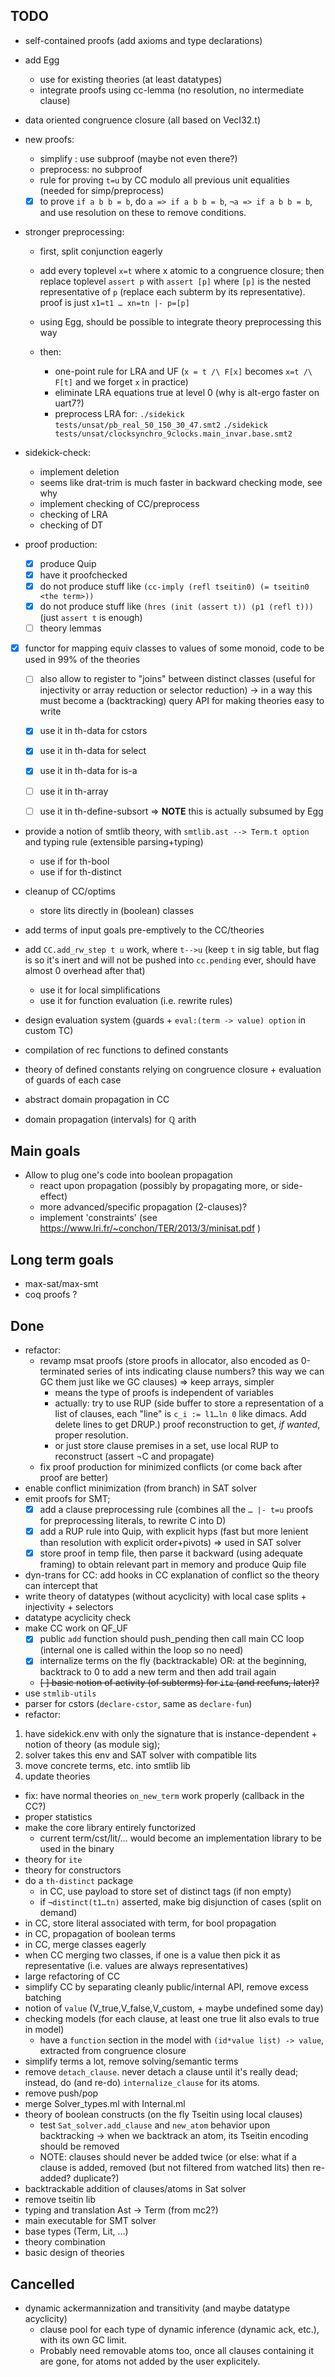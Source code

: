 
## TODO

- self-contained proofs (add axioms and type declarations)

- add Egg
  * use for existing theories (at least datatypes)
  * integrate proofs using cc-lemma (no resolution, no intermediate clause)

- data oriented congruence closure (all based on VecI32.t)

- new proofs:
  * simplify : use subproof (maybe not even there?)
  * preprocess: no subproof
  * rule for proving `t=u` by CC modulo all previous unit equalities (needed
    for simp/preprocess)
  * [x] to prove `if a b b = b`, do `a => if a b b = b`,
    `¬a => if a b b = b`, and use resolution on these to remove conditions.

- stronger preprocessing:
  * first, split conjunction eagerly
  * add every toplevel `x=t` where x atomic to a congruence closure;
    then replace toplevel `assert p` with `assert [p]` where `[p]` is
    the nested representative of `p` (replace each subterm by its representative).
    proof is just `x1=t1 … xn=tn |- p=[p]`
  * using Egg, should be possible to integrate theory preprocessing this way

  * then:
    - one-point rule for LRA and UF (`x = t /\ F[x]` becomes `x=t /\ F[t]` and
      we forget `x` in practice)
    - eliminate LRA equations true at level 0  (why is alt-ergo faster on uart7?)
    - preprocess LRA for:
      `./sidekick tests/unsat/pb_real_50_150_30_47.smt2`
      `./sidekick tests/unsat/clocksynchro_9clocks.main_invar.base.smt2`

- sidekick-check:
  * implement deletion
  * seems like drat-trim is much faster in backward checking mode, see why
  * implement checking of CC/preprocess
  * checking of LRA
  * checking of DT

- proof production:
  * [x] produce Quip
  * [x] have it proofchecked
  * [x] do not produce stuff like `(cc-imply (refl tseitin0) (= tseitin0 <the term>))`
  * [x] do not produce stuff like `(hres (init (assert t)) (p1 (refl t)))`
        (just `assert t` is enough)
  * [ ] theory lemmas

- [x] functor for mapping equiv classes to values of some monoid, code to be
  used in 99% of the theories
  * [ ] also allow to register to "joins" between distinct classes
    (useful for injectivity or array reduction or selector reduction)
    → in a way this must become a (backtracking) query API for making theories
      easy to write
  * [x] use it in th-data for cstors
  * [x] use it in th-data for select
  * [x] use it in th-data for is-a
  * [ ] use it in th-array
  * [ ] use it in th-define-subsort
  ⇒ **NOTE** this is actually subsumed by Egg


- provide a notion of smtlib theory, with `smtlib.ast --> Term.t option`
  and typing rule (extensible parsing+typing)
  * use if for th-bool
  * use if for th-distinct

- cleanup of CC/optims
  * store lits directly in (boolean) classes

- add terms of input goals pre-emptively to the CC/theories

- add `CC.add_rw_step t u` work, where `t-->u`
  (keep `t` in sig table, but flag is so it's inert and will not
   be pushed into `cc.pending` ever, should have almost 0 overhead after that)
  * use it for local simplifications
  * use it for function evaluation (i.e. rewrite rules)

- design evaluation system (guards + `eval:(term -> value) option` in custom TC)
- compilation of rec functions to defined constants
- theory of defined constants relying on congruence closure + evaluation
  of guards of each case

- abstract domain propagation in CC
- domain propagation (intervals) for ℚ arith

## Main goals

- Allow to plug one's code into boolean propagation
    * react upon propagation (possibly by propagating more, or side-effect)
    * more advanced/specific propagation (2-clauses)?
    * implement 'constraints' (see https://www.lri.fr/~conchon/TER/2013/3/minisat.pdf )

## Long term goals

- max-sat/max-smt
- coq proofs ?

## Done

- refactor:
  * revamp msat proofs
    (store proofs in allocator, also encoded as 0-terminated series of ints
     indicating clause numbers?
     this way we can GC them just like we GC clauses)
      ⇒ keep arrays, simpler
    + means the type of proofs is independent of variables
    + actually: try to use RUP (side buffer to store a representation of
      a list of clauses, each "line" is `c_i := l1…ln 0` like dimacs.
      Add delete lines to get DRUP.)
      proof reconstruction to get, _if wanted_, proper resolution.
    + or just store clause premises in a set, use local RUP to reconstruct
      (assert ¬C and propagate)
  * fix proof production for minimized conflicts (or come back after proof are better)
- enable conflict minimization (from branch) in SAT solver
- emit proofs for SMT;
  * [x] add a clause preprocessing rule
    (combines all the `… |- t=u`
    proofs for preprocessing literals, to rewrite C into D)
  * [x] add a RUP rule into Quip, with explicit hyps (fast but more lenient
    than resolution with explicit order+pivots) ⇒ used in SAT solver
  * [x] store proof in temp file, then parse it backward (using adequate framing)
    to obtain relevant part in memory and produce Quip file
- dyn-trans for CC: add hooks in CC explanation of conflict
  so the theory can intercept that
- write theory of datatypes (without acyclicity) with local case splits + injectivity + selectors
- datatype acyclicity check
- make CC work on QF_UF
  * [x] public `add` function should push_pending then call main CC loop
    (internal one is called within the loop so no need)
  * [x] internalize terms on the fly (backtrackable) OR: at the beginning, backtrack to 0 to add a new term and then add trail again
  * ~~[ ] basic notion of activity (of subterms) for `ite` (and recfuns, later)?~~
- use `stmlib-utils`
- parser for cstors  (`declare-cstor`, same as `declare-fun`)
- refactor:
 1. have sidekick.env with only the signature that is instance-dependent + notion of theory (as module sig);
 2. solver takes this env and SAT solver with compatible lits
 3. move concrete terms, etc. into smtlib lib
 4. update theories
- fix: have normal theories `on_new_term` work properly (callback in the CC?)
- proper statistics
- make the core library entirely functorized
  * current term/cst/lit/… would become an implementation library to
    be used in the binary
- theory for `ite`
- theory for constructors
- do a `th-distinct` package
  * in CC, use payload to store set of distinct tags (if non empty)
  * if `¬distinct(t1…tn)` asserted, make big disjunction of cases (split on demand)
- in CC, store literal associated with term, for bool propagation
- in CC, propagation of boolean terms
- in CC, merge classes eagerly
- when CC merging two classes, if one is a value then pick it as representative
  (i.e. values are always representatives)
- large refactoring of CC
- simplify CC by separating cleanly public/internal API, remove excess batching
- notion of `value` (V_true,V_false,V_custom, + maybe undefined some day)
- checking models (for each clause, at least one true lit also evals to true in model)
  * have a `function` section in the model with `(id*value list) -> value`,
    extracted from congruence closure
- simplify terms a lot, remove solving/semantic terms
- remove `detach_clause`. never detach a clause until it's really dead;
  instead, do (and re-do) `internalize_clause` for its atoms.
- remove push/pop
- merge Solver_types.ml with Internal.ml
- theory of boolean constructs (on the fly Tseitin using local clauses)
  * test `Sat_solver.add_clause` and `new_atom` behavior upon backtracking
    → when we backtrack an atom, its Tseitin encoding should be removed
  * NOTE: clauses should never be added twice
    (or else: what if a clause is added, removed (but not filtered from watched lits) then re-added? duplicate?)
- backtrackable addition of clauses/atoms in Sat solver
- remove tseitin lib
- typing and translation Ast -> Term (from mc2?)
- main executable for SMT solver
- base types (Term, Lit, …)
- theory combination
- basic design of theories

## Cancelled

- dynamic ackermannization and transitivity (and maybe datatype acyclicity)
  * clause pool for each type of dynamic inference (dynamic ack, etc.), with
    its own GC limit.
  * Probably need removable atoms too, once all clauses containing it are gone,
    for atoms not added by the user explicitely.
